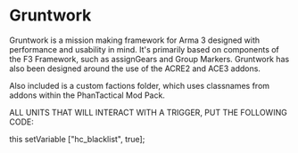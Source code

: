 # Gruntwork
Gruntwork is a mission making framework for Arma 3 designed with performance and usability in mind. It's primarily based on components of the F3 Framework, such as assignGears and Group Markers. Gruntwork has also been designed around the use of the ACRE2 and ACE3 addons.

Also included is a custom factions folder, which uses classnames from addons within the PhanTactical Mod Pack.

ALL UNITS THAT WILL INTERACT WITH A TRIGGER, PUT THE FOLLOWING CODE:

this setVariable ["hc_blacklist", true];
